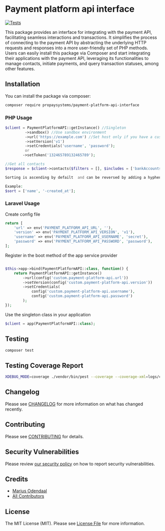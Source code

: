 # Payment platform api interface

[![Tests](https://github.com/PropaySystems/payment-platform-api-interface/actions/workflows/run-tests.yml/badge.svg)](https://github.com/PropaySystems/payment-platform-api-interface/actions/workflows/run-tests.yml)

This package provides an interface for integrating with the payment API, facilitating seamless interactions and transactions. It simplifies the process of connecting to the payment API by abstracting the underlying HTTP requests and responses into a more user-friendly set of PHP methods. Users can easily install this package via Composer and start integrating their applications with the payment API, leveraging its functionalities to manage contacts, initiate payments, and query transaction statuses, among other features.

## Installation

You can install the package via composer:

```bash
composer require propaysystems/payment-platform-api-interface
```

### PHP Usage

```php
$client = PaymentPlatformAPI::getInstance() //Singleton
         ->sandbox() //Use sandbox environment
         ->url('https://example.com') //Set host only if you have a custom host
         ->setVersion('v1')
         ->setCredentials('username', 'password');
         or
        ->setToken('132465789132465789');

//Get all contacts
$response = $client->contacts($filters = [], $includes = ['bankAccounts', 'products'], $sort = ['-contact_number'], $version = 'v1', $per_page = 10, $page = 1)->get();

Sorting is ascending by defailt  and can be reversed by adding a hyphen (-) to the start of the property name

Example:
$sort = ['name', '-created_at'];

```
### Laravel Usage
Create config file
```php
return [
    'url' => env('PAYMENT_PLATFORM_API_URL', ''),
    'version' => env('PAYMENT_PLATFORM_API_VERSION', 'v1'),
    'username' => env('PAYMENT_PLATFORM_API_USERNAME', 'secret'),
    'password' => env('PAYMENT_PLATFORM_API_PASSWORD', 'password'),
];
```

Register in the boot method of the app service provider
```php

$this->app->bind(PaymentPlatformAPI::class, function() {
    return PaymentPlatformAPI::getInstance()
        ->url(config('custom.payment-platform-api.url'))
        ->setVersion(config('custom.payment-platform-api.version'))
        ->setCredentials(
            config('custom.payment-platform-api.username'), 
            config('custom.payment-platform-api.password')
        );
});

```

Use the singleton class in your application
```php
$client = app(PaymentPlatformAPI::class);
```
## Testing

```bash
composer test
```

## Testing Coverage Report

```bash
XDEBUG_MODE=coverage ./vendor/bin/pest --coverage --coverage-xml=logs/coverage
```

## Changelog

Please see [CHANGELOG](CHANGELOG.md) for more information on what has changed recently.

## Contributing

Please see [CONTRIBUTING](https://github.com/spatie/.github/blob/main/CONTRIBUTING.md) for details.

## Security Vulnerabilities

Please review [our security policy](../../security/policy) on how to report security vulnerabilities.

## Credits

- [Marius Odendaal](https://github.com/PropaySystems)
- [All Contributors](../../contributors)

## License

The MIT License (MIT). Please see [License File](LICENSE.md) for more information.
